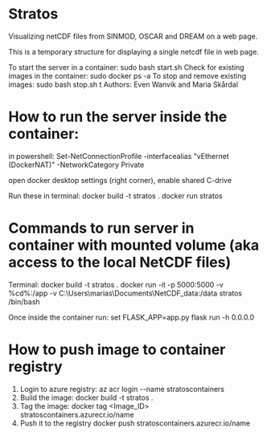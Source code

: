 # Stratos

Visualizing netCDF files from SINMOD, OSCAR and DREAM on a web page.

This is a temporary structure for displaying a single netcdf file in web page.

To start the server in a container: sudo bash start.sh
Check for existing images in the container: sudo docker ps -a
To stop and remove existing images: sudo bash stop.sh
t
Authors: Even Wanvik and Maria Skårdal


# How to run the server inside the container:

in powershell:
    Set-NetConnectionProfile -interfacealias "vEthernet (DockerNAT)" -NetworkCategory Private

open docker desktop settings (right corner), enable shared C-drive

Run these in terminal:
    docker build -t stratos .
    docker run stratos


# Commands to run server in container with mounted volume (aka access to the local NetCDF files)
Terminal:
    docker build -t stratos .
    docker run -it -p 5000:5000 -v %cd%:/app -v C:\Users\marias\Documents\NetCDF_data:/data stratos /bin/bash

Once inside the container run:
    set FLASK_APP=app.py
    flask run -h 0.0.0.0

# How to push image to container registry
1. Login to azure registry:
    az acr login --name stratoscontainers
2. Build the image:
    docker build -t stratos .
3. Tag the image:
    docker tag <Image_ID> stratoscontainers.azurecr.io/name
4. Push it to the registry
    docker push stratoscontainers.azurecr.io/name


